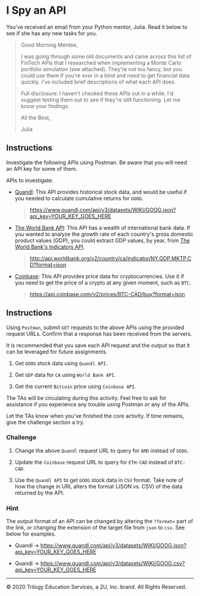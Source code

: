 # I Spy an API

You've received an email from your Python mentor, Julia. Read it below to see if she has any new tasks for you.

> Good Morning Mentee,
>
> I was going through some old documents and came across this list of FinTech APIs that I researched when implementing a Monte Carlo portfolio simulation (see attached). They're not too fancy, but you could use them if you're ever in a bind and need to get financial data quickly. I've included brief descriptions of what each API does.
>
> Full disclosure: I haven't checked these APIs out in a while. I'd suggest testing them out to see if they're still functioning. Let me know your findings.
>
> All the Best,
>
>Julia

## Instructions

Investigate the following APIs using Postman. Be aware that you will need an API key for some of them.

APIs to investigate:

* [Quandl](https://www.quandl.com/): This API provides historical stock data, and would be useful if you needed to calculate cumulative returns for `GOOG`.

  > <https://www.quandl.com/api/v3/datasets/WIKI/GOOG.json?api_key=YOUR_KEY_GOES_HERE>

* [The World Bank API](https://datahelpdesk.worldbank.org/knowledgebase/articles/889386-developer-information-overview): This API has a wealth of international bank data. If you wanted to analyze the growth rate of each country's gross domestic product values (GDP), you could extract GDP values, by year, from [The World Bank's Indicators API](https://datahelpdesk.worldbank.org/knowledgebase/articles/889392-about-the-indicators-api-documentation).

  > <http://api.worldbank.org/v2/country/ca/indicator/NY.GDP.MKTP.CD?format=json>

* [Coinbase](https://www.coinbase.com/): This API provides price data for cryptocurrencies. Use it if you need to get the price of a crypto at any given moment, such as `BTC`.

  > <https://api.coinbase.com/v2/prices/BTC-CAD/buy?format=json>

## Instructions

Using `Postman`, submit `GET` requests to the above APIs using the provided request URLs. Confirm that a response has been received from the servers.

It is recommended that you save each API request and the output so that it can be leveraged for future assignments.

1. Get `GOOG` stock data using `Quandl API`.

2. Get `GDP` data for `CA` using `World Bank API`.

3. Get the current `Bitcoin` price using `Coinbase API`.

The TAs will be circulating during this activity. Feel free to ask for assistance if you experience any trouble using Postman or any of the APIs.

Let the TAs know when you've finished the core activity. If time remains, give the challenge section a try.

### Challenge

1. Change the above `Quandl` request URL to query for `AMD` instead of `GOOG`.

2. Update the `Coinbase` request URL to query for `ETH-CAD` instead of `BTC-CAD`.

3. Use the `Quandl API` to get `GOOG` stock data in `CSV` format. Take note of how the change in URL alters the format (JSON vs. CSV) of the data returned by the API.

### Hint

The output format of an API can be changed by altering the `?format=` part of the link, or changing the extension of the target file from `json` to `csv`. See below for examples.

* Quandl -> <https://www.quandl.com/api/v3/datasets/WIKI/GOOG.json?api_key=YOUR_KEY_GOES_HERE>

* Quandl -> <https://www.quandl.com/api/v3/datasets/WIKI/GOOG.csv?api_key=YOUR_KEY_GOES_HERE>

---

© 2020 Trilogy Education Services, a 2U, Inc. brand. All Rights Reserved.
